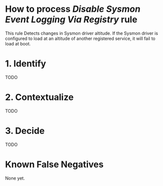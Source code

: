 # How to process *Disable Sysmon Event Logging Via Registry* rule
This rule Detects changes in Sysmon driver altitude. If the Sysmon driver is configured to load at an altitude of another registered service, it will fail to load at boot.

# 1. Identify
TODO

# 2. Contextualize
TODO

# 3. Decide
TODO

# Known False Negatives
None yet.
